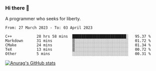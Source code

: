 ### Hi there 👋

<!--
**shejialuo/shejialuo** is a ✨ _special_ ✨ repository because its `README.md` (this file) appears on your GitHub profile.

Here are some ideas to get you started:

- 🔭 I’m currently working on ...
- 🌱 I’m currently learning ...
- 👯 I’m looking to collaborate on ...
- 🤔 I’m looking for help with ...
- 💬 Ask me about ...
- 📫 How to reach me: ...
- 😄 Pronouns: ...
- ⚡ Fun fact: ...
-->

A programmer who seeks for liberty.

<!--START_SECTION:waka-->

```text
From: 27 March 2023 - To: 03 April 2023

C++           28 hrs 58 mins  ████████████████████████░   95.37 %
Markdown      31 mins         ▒░░░░░░░░░░░░░░░░░░░░░░░░   01.72 %
CMake         24 mins         ▒░░░░░░░░░░░░░░░░░░░░░░░░   01.34 %
TeX           13 mins         ▒░░░░░░░░░░░░░░░░░░░░░░░░   00.72 %
Other         5 mins          ░░░░░░░░░░░░░░░░░░░░░░░░░   00.31 %
```

<!--END_SECTION:waka-->

[![Anurag's GitHub stats](https://github-readme-stats.vercel.app/api?username=shejialuo&show_icons=true&theme=dracula)](https://github.com/anuraghazra/github-readme-stats)
